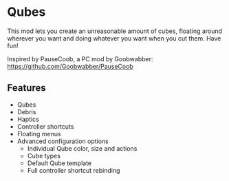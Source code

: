 # Qubes
This mod lets you create an unreasonable amount of cubes, floating around wherever you want and doing whatever you want when you cut them. Have fun!

Inspired by PauseCoob, a PC mod by Goobwabber: https://github.com/Goobwabber/PauseCoob
## Features
- Qubes
- Debris
- Haptics
- Controller shortcuts
- Floating menus
- Advanced configuration options
  - Individual Qube color, size and actions
  - Cube types
  - Default Qube template
  - Full controller shortcut rebinding
